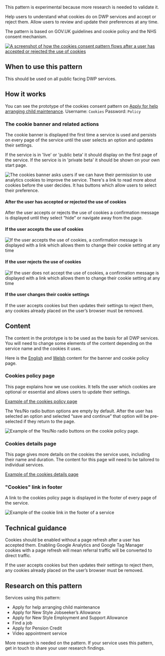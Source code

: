 This pattern is experimental because more research is needed to validate it.

Help users to understand what cookies do on DWP services and accept or reject them. Allow users to review and update their preferences at any time.

The pattern is based on GOV.UK guidelines and cookie policy and the NHS consent mechanism.

<a href="/public/images/cookies/cookies-flow.png">
    <img src="/public/images/cookies/cookies-flow.png" alt="A screenshot of how the cookies consent pattern flows after a user has accepted or rejected the use of cookies" />
</a>

## When to use this pattern

This should be used on all public facing DWP services.

## How it works

You can see the prototype of the cookies consent pattern on <a href="https://pension-age.herokuapp.com/cookies/apply_cmg_start_banner_v2.html" alt="">Apply for help arranging child maintenance</a>.
Username: <code>Cookies</code>
Password: <code>Policy</code>

### The cookie banner and related actions
The cookie banner is displayed the first time a service is used and persists on every page of the service until the user selects an option and updates their settings.

If the service is in 'live' or 'public beta' it should display on the first page of the service. If the service is in 'private beta' it should be shown on your own start page.

<img src="/public/images/cookies/cookies-banner.png" alt="The cookies banner asks users if we can have their permission to use analytics cookies to improve the service. There's a link to read more about cookies before the user decides. It has buttons which allow users to select their preference." />

#### After the user has accepted or rejected the use of cookies

After the user accepts or rejects the use of cookies a confirmation message is displayed until they select “hide” or navigate away from the page.

#### If the user accepts the use of cookies

<img src="/public/images/cookies/cookies-accept.png" alt="If the user accepts the use of cookies, a confirmation message is displayed with a link which allows them to change their cookie setting at any time" />

#### If the user rejects the use of cookies

<img src="/public/images/cookies/cookies-reject.png" alt="If the user does not accept the use of cookies, a confirmation message is displayed with a link which allows them to change their cookie setting at any time" />

#### If the user changes their cookie settings

If the user accepts cookies but then updates their settings to reject them, any cookies already placed on the user’s browser must be removed.

## Content

The content in the prototype is to be used as the basis for all DWP services. You will need to change some elements of the content depending on the service name and the cookies it uses.

Here is the <a href="/public/docs/english_cookie_content.md" alt="">English</a> and <a href="/public/docs/welsh_cookie_content.md">Welsh</a> content for the banner and cookie policy page.

### Cookies policy page</a>

This page explains how we use cookies. It tells the user which cookies are optional or essential and allows users to update their settings.

<a href="https://pension-age.herokuapp.com/cookies/cookie_policy">Example of the cookies policy page</a>

The Yes/No radio button options are empty by default. After the user has selected an option and selected “save and continue” that option will be pre-selected if they return to the page.


<img src="/public/images/cookies/cookies-accept-reject.png" alt="Example of the Yes/No radio buttons on the cookie policy page." />

### Cookies details page

This page gives more details on the cookies the service uses, including their name and duration. The content for this page will need to be tailored to individual services.

<a href="https://pension-age.herokuapp.com/cookies/cookies_details">Example of the cookies details page</a>

### "Cookies" link in footer

A link to the cookies policy page is displayed in the footer of every page of the service.

<img src="/public/images/cookies/cookies-footer.png" alt="Example of the cookie link in the footer of a service" />

## Technical guidance
Cookies should be enabled without a page refresh after a user has accepted them. Enabling Google Analytics and Google Tag Manager cookies with a page refresh will mean referral traffic will be converted to direct traffic.

If the user accepts cookies but then updates their settings to reject them, any cookies already placed on the user’s browser must be removed.


## Research on this pattern

Services using this pattern:
<ul>
<li>Apply for help arranging child maintenance</li>
<li>Apply for New Style Jobseeker’s Allowance</li>
<li>Apply for New Style Employment and Support Allowance</li>
<li>Find a job</li>
<li>Apply for Pension Credit</li>
<li>Video appointment service</li>
</ul>

More research is needed on the pattern. If your service uses this pattern, get in touch to share your user research findings.
